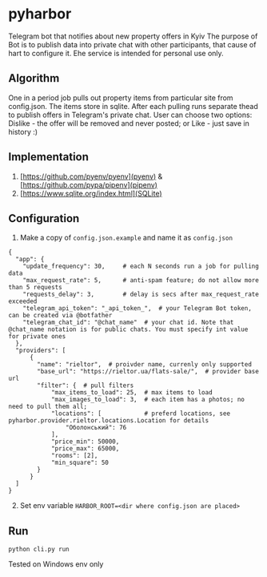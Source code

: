 # pyharbor
Telegram bot that notifies about new property offers in Kyiv
The purpose of Bot is to publish data into private chat with other participants, that cause of hart to configure it. 
Еhe service is intended for personal use only.

## Algorithm
One in a period job pulls out property items from particular site from config.json. 
The items store in sqlite. After each pulling runs separate thead to publish offers in Telegram's private chat.
User can choose two options: Dislike - the offer will be removed and never posted; or Like - just save in history :)

## Implementation
1. [https://github.com/pyenv/pyenv](pyenv) & [https://github.com/pypa/pipenv](pipenv)
2. [https://www.sqlite.org/index.html](SQLite)

## Configuration
1. Make a copy of `config.json.example` and name it as `config.json`

```
{
  "app": {
    "update_frequency": 30,     # each N seconds run a job for pulling data
    "max_request_rate": 5,      # anti-spam feature; do not allow more than 5 requests
    "requests_delay": 3,        # delay is secs after max_request_rate exceeded
    "telegram_api_token": "_api_token_",  # your Telegram Bot token, can be created via @botfather
    "telegram_chat_id": "@chat_name"  # your chat id. Note that @chat_name notation is for public chats. You must specify int value for private ones
  },
  "providers": [
      {
        "name": "rieltor",  # proivder name, currenly only supported
        "base_url": "https://rieltor.ua/flats-sale/",  # provider base url
        "filter": {  # pull filters
            "max_items_to_load": 25,  # max items to load
            "max_images_to_load": 3,  # each item has a photos; no need to pull them all; 
            "locations": [            # preferd locations, see pyharbor.provider.rieltor.locations.Location for details
                "Оболонський": 76
            ],
            "price_min": 50000,
            "price_max": 65000,
            "rooms": [2],
            "min_square": 50
        }
      }
  ]
}
```
2. Set env variable `HARBOR_ROOT=<dir where config.json are placed>`

## Run
`python cli.py run`

Tested on Windows env only
